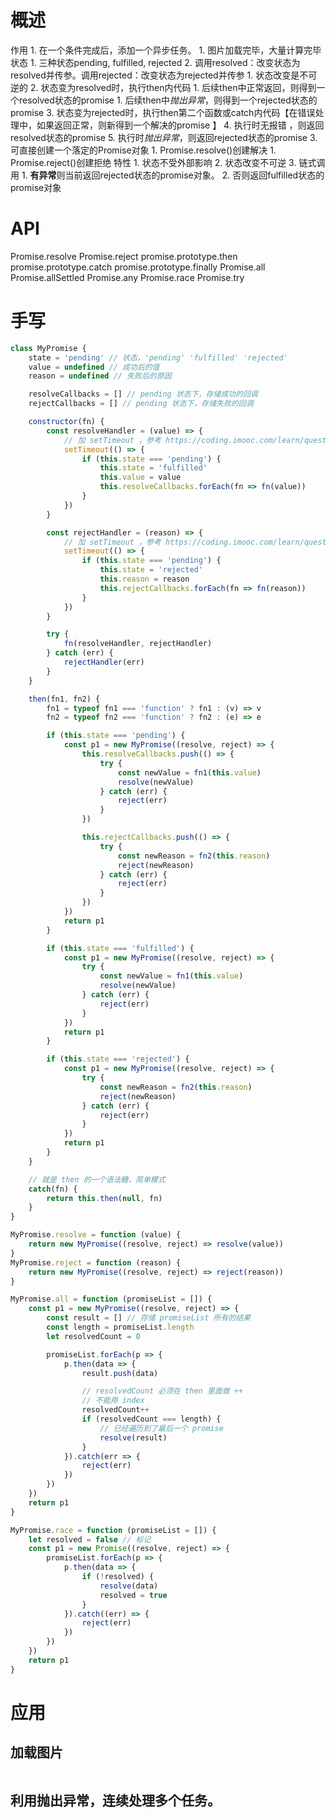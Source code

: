 # 概述
作用
	1. 在一个条件完成后，添加一个异步任务。
		1. 图片加载完毕，大量计算完毕
状态
	1. 三种状态pending, fulfilled, rejected
	2. 调用resolved：改变状态为resolved并传参。调用rejected：改变状态为rejected并传参 
		1. 状态改变是不可逆的
		2. 状态变为resolved时，执行then内代码
			1. 后续then中正常返回，则得到一个resolved状态的promise
			1. 后续then中*抛出异常*，则得到一个rejected状态的promise
		3. 状态变为rejected时，执行then第二个函数或catch内代码【在错误处理中，如果返回正常，则新得到一个解决的promise 】
			4. 执行时无报错 ，则返回resolved状态的promise
			5. 执行时*抛出异常*，则返回rejected状态的promise
	3. 可直接创建一个落定的Promise对象
		1. Promise.resolve()创建解决
		1. Promise.reject()创建拒绝 
特性
	1. 状态不受外部影响
	2. 状态改变不可逆
	3. 链式调用
		1. **有异常**则当前返回rejected状态的promise对象。
		2. 否则返回fulfilled状态的promise对象
# API
Promise.resolve
Promise.reject
promise.prototype.then
promise.prototype.catch
promise.prototype.finally
Promise.all
Promise.allSettled
Promise.any
Promise.race
Promise.try
# 手写
```js
class MyPromise {
    state = 'pending' // 状态，'pending' 'fulfilled' 'rejected'
    value = undefined // 成功后的值
    reason = undefined // 失败后的原因

    resolveCallbacks = [] // pending 状态下，存储成功的回调
    rejectCallbacks = [] // pending 状态下，存储失败的回调

    constructor(fn) {
        const resolveHandler = (value) => {
            // 加 setTimeout ，参考 https://coding.imooc.com/learn/questiondetail/257287.html (2022.01.21)
            setTimeout(() => {
                if (this.state === 'pending') {
                    this.state = 'fulfilled'
                    this.value = value
                    this.resolveCallbacks.forEach(fn => fn(value))
                }
            })
        }

        const rejectHandler = (reason) => {
            // 加 setTimeout ，参考 https://coding.imooc.com/learn/questiondetail/257287.html (2022.01.21)
            setTimeout(() => {
                if (this.state === 'pending') {
                    this.state = 'rejected'
                    this.reason = reason
                    this.rejectCallbacks.forEach(fn => fn(reason))
                }
            })
        }

        try {
            fn(resolveHandler, rejectHandler)
        } catch (err) {
            rejectHandler(err)
        }
    }

    then(fn1, fn2) {
        fn1 = typeof fn1 === 'function' ? fn1 : (v) => v
        fn2 = typeof fn2 === 'function' ? fn2 : (e) => e

        if (this.state === 'pending') {
            const p1 = new MyPromise((resolve, reject) => {
                this.resolveCallbacks.push(() => {
                    try {
                        const newValue = fn1(this.value)
                        resolve(newValue)
                    } catch (err) {
                        reject(err)
                    }
                })

                this.rejectCallbacks.push(() => {
                    try {
                        const newReason = fn2(this.reason)
                        reject(newReason)
                    } catch (err) {
                        reject(err)
                    }
                })
            })
            return p1
        }

        if (this.state === 'fulfilled') {
            const p1 = new MyPromise((resolve, reject) => {
                try {
                    const newValue = fn1(this.value)
                    resolve(newValue)
                } catch (err) {
                    reject(err)
                }
            })
            return p1
        }

        if (this.state === 'rejected') {
            const p1 = new MyPromise((resolve, reject) => {
                try {
                    const newReason = fn2(this.reason)
                    reject(newReason)
                } catch (err) {
                    reject(err)
                }
            })
            return p1
        }
    }

    // 就是 then 的一个语法糖，简单模式
    catch(fn) {
        return this.then(null, fn)
    }
}

MyPromise.resolve = function (value) {
    return new MyPromise((resolve, reject) => resolve(value))
}
MyPromise.reject = function (reason) {
    return new MyPromise((resolve, reject) => reject(reason))
}

MyPromise.all = function (promiseList = []) {
    const p1 = new MyPromise((resolve, reject) => {
        const result = [] // 存储 promiseList 所有的结果
        const length = promiseList.length
        let resolvedCount = 0

        promiseList.forEach(p => {
            p.then(data => {
                result.push(data)

                // resolvedCount 必须在 then 里面做 ++
                // 不能用 index
                resolvedCount++
                if (resolvedCount === length) {
                    // 已经遍历到了最后一个 promise
                    resolve(result)
                }
            }).catch(err => {
                reject(err)
            })
        })
    })
    return p1
}

MyPromise.race = function (promiseList = []) {
    let resolved = false // 标记
    const p1 = new Promise((resolve, reject) => {
        promiseList.forEach(p => {
            p.then(data => {
                if (!resolved) {
                    resolve(data)
                    resolved = true
                }
            }).catch((err) => {
                reject(err)
            })
        })
    })
    return p1
}


```
# 应用
## 加载图片
```js

```
## 利用抛出异常，连续处理多个任务。